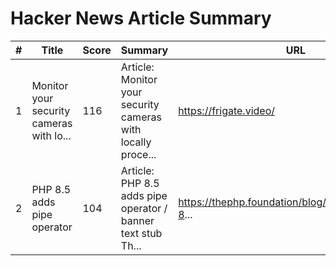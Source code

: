 # Hacker News Article Summary

| # | Title | Score | Summary | URL |
|---|-------|-------|---------|-----|
| 1 | Monitor your security cameras with lo... | 116 | Article: Monitor your security cameras with locally proce... | https://frigate.video/ |
| 2 | PHP 8.5 adds pipe operator | 104 | Article: PHP 8.5 adds pipe operator / banner text stub Th... | https://thephp.foundation/blog/2025/07/11/php-8... |

